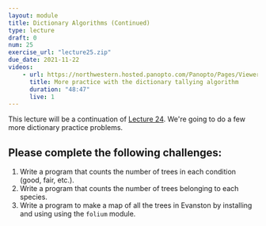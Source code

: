 ```yaml
---
layout: module
title: Dictionary Algorithms (Continued)
type: lecture
draft: 0
num: 25
exercise_url: "lecture25.zip"
due_date: 2021-11-22
videos: 
    - url: https://northwestern.hosted.panopto.com/Panopto/Pages/Viewer.aspx?id=43f066c6-6dd0-49ea-b525-ade8010822bc
      title: More practice with the dictionary tallying algorithm
      duration: "48:47"
      live: 1
---
```


This lecture will be a continuation of [Lecture 24](week09-lecture03). We're going to do a few more dictionary practice problems.

## Please complete the following challenges:
1. Write a program that counts the number of trees in each condition (good, fair, etc.).
2. Write a program that counts the number of trees belonging to each species.
3. Write a program to make a map of all the trees in Evanston by installing and using using the `folium` module.

